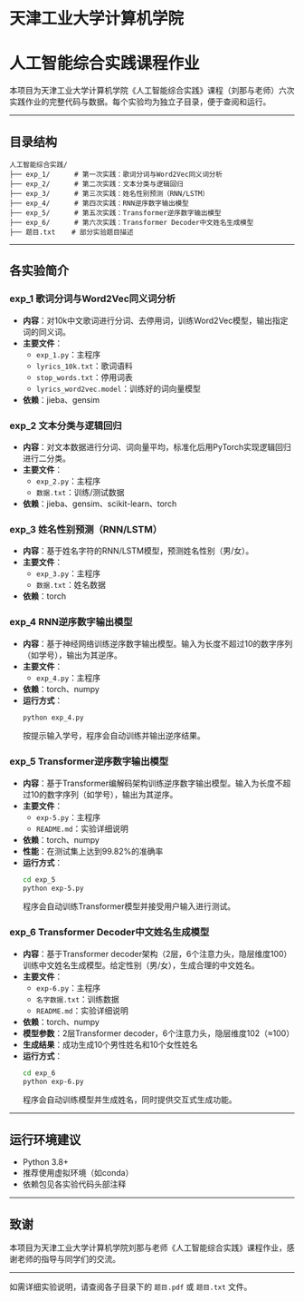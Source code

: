 # 天津工业大学计算机学院
# 人工智能综合实践课程作业

本项目为天津工业大学计算机学院《人工智能综合实践》课程（刘那与老师）六次实践作业的完整代码与数据。每个实验均为独立子目录，便于查阅和运行。

---

## 目录结构

```
人工智能综合实践/
├── exp_1/      # 第一次实践：歌词分词与Word2Vec同义词分析
├── exp_2/      # 第二次实践：文本分类与逻辑回归
├── exp_3/      # 第三次实践：姓名性别预测（RNN/LSTM）
├── exp_4/      # 第四次实践：RNN逆序数字输出模型
├── exp_5/      # 第五次实践：Transformer逆序数字输出模型
├── exp_6/      # 第六次实践：Transformer Decoder中文姓名生成模型
├── 题目.txt    # 部分实验题目描述
```

---

## 各实验简介

### exp_1 歌词分词与Word2Vec同义词分析

- **内容**：对10k中文歌词进行分词、去停用词，训练Word2Vec模型，输出指定词的同义词。
- **主要文件**：
  - `exp_1.py`：主程序
  - `lyrics_10k.txt`：歌词语料
  - `stop_words.txt`：停用词表
  - `lyrics_word2vec.model`：训练好的词向量模型
- **依赖**：jieba、gensim

### exp_2 文本分类与逻辑回归

- **内容**：对文本数据进行分词、词向量平均，标准化后用PyTorch实现逻辑回归进行二分类。
- **主要文件**：
  - `exp_2.py`：主程序
  - `数据.txt`：训练/测试数据
- **依赖**：jieba、gensim、scikit-learn、torch

### exp_3 姓名性别预测（RNN/LSTM）

- **内容**：基于姓名字符的RNN/LSTM模型，预测姓名性别（男/女）。
- **主要文件**：
  - `exp_3.py`：主程序
  - `数据.txt`：姓名数据
- **依赖**：torch

### exp_4 RNN逆序数字输出模型

- **内容**：基于神经网络训练逆序数字输出模型。输入为长度不超过10的数字序列（如学号），输出为其逆序。
- **主要文件**：
  - `exp_4.py`：主程序
- **依赖**：torch、numpy
- **运行方式**：
  ```bash
  python exp_4.py
  ```
  按提示输入学号，程序会自动训练并输出逆序结果。

### exp_5 Transformer逆序数字输出模型

- **内容**：基于Transformer编解码架构训练逆序数字输出模型。输入为长度不超过10的数字序列（如学号），输出为其逆序。
- **主要文件**：
  - `exp-5.py`：主程序
  - `README.md`：实验详细说明
- **依赖**：torch、numpy
- **性能**：在测试集上达到99.82%的准确率
- **运行方式**：
  ```bash
  cd exp_5
  python exp-5.py
  ```
  程序会自动训练Transformer模型并接受用户输入进行测试。

### exp_6 Transformer Decoder中文姓名生成模型

- **内容**：基于Transformer decoder架构（2层，6个注意力头，隐层维度100）训练中文姓名生成模型。给定性别（男/女），生成合理的中文姓名。
- **主要文件**：
  - `exp-6.py`：主程序
  - `名字数据.txt`：训练数据
  - `README.md`：实验详细说明
- **依赖**：torch、numpy
- **模型参数**：2层Transformer decoder，6个注意力头，隐层维度102（≈100）
- **生成结果**：成功生成10个男性姓名和10个女性姓名
- **运行方式**：
  ```bash
  cd exp_6
  python exp-6.py
  ```
  程序会自动训练模型并生成姓名，同时提供交互式生成功能。

---

## 运行环境建议

- Python 3.8+
- 推荐使用虚拟环境（如conda）
- 依赖包见各实验代码头部注释

---

## 致谢

本项目为天津工业大学计算机学院刘那与老师《人工智能综合实践》课程作业，感谢老师的指导与同学们的交流。

---

如需详细实验说明，请查阅各子目录下的 `题目.pdf` 或 `题目.txt` 文件。 